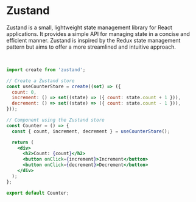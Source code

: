 # Zustand
Zustand is a small, lightweight state management library for React applications. It provides a simple API for managing state in a concise and efficient manner. Zustand is inspired by the Redux state management pattern but aims to offer a more streamlined and intuitive approach.

<br>

```jsx
import create from 'zustand';

// Create a Zustand store
const useCounterStore = create((set) => ({
  count: 0,
  increment: () => set((state) => ({ count: state.count + 1 })),
  decrement: () => set((state) => ({ count: state.count - 1 })),
}));

// Component using the Zustand store
const Counter = () => {
  const { count, increment, decrement } = useCounterStore();

  return (
    <div>
      <h2>Count: {count}</h2>
      <button onClick={increment}>Increment</button>
      <button onClick={decrement}>Decrement</button>
    </div>
  );
};

export default Counter;
```
